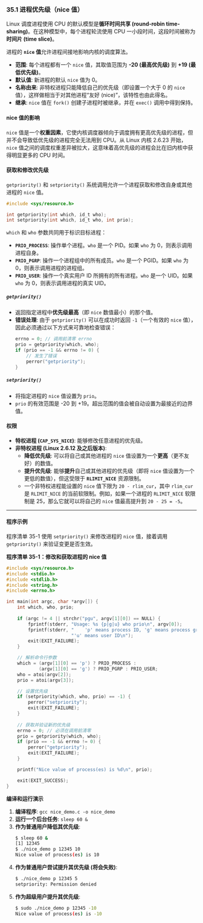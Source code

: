 ### **35.1 进程优先级（nice 值）**

Linux 调度进程使用 CPU 的默认模型是**循环时间共享 (round-robin time-sharing)**。在这种模型中，每个进程轮流使用 CPU 一小段时间，这段时间被称为**时间片 (time slice)**。

进程的 **`nice` 值**允许进程间接地影响内核的调度算法。

  * **范围**: 每个进程都有一个 `nice` 值，其取值范围为 **-20 (最高优先级)** 到 **+19 (最低优先级)**。
  * **默认值**: 新进程的默认 `nice` 值为 0。
  * **名称由来**: 非特权进程只能降低自己的优先级（即设置一个大于 0 的 `nice` 值），这样做相当于对其他进程“友好 (nice)”，该特性也由此得名。
  * **继承**: `nice` 值在 `fork()` 创建子进程时被继承，并在 `exec()` 调用中得到保持。

#### **nice 值的影响**

`nice` 值是一个**权重因素**，它使内核调度器倾向于调度拥有更高优先级的进程，但并不会导致低优先级的进程完全无法用到 CPU。从 Linux 内核 2.6.23 开始，`nice` 值之间的调度权重差异被拉大，这意味着高优先级的进程会比在旧内核中获得明显更多的 CPU 时间。

#### **获取和修改优先级**

`getpriority()` 和 `setpriority()` 系统调用允许一个进程获取和修改自身或其他进程的 `nice` 值。

```c
#include <sys/resource.h>

int getpriority(int which, id_t who);
int setpriority(int which, id_t who, int prio);
```

`which` 和 `who` 参数共同用于标识目标进程：

  * **`PRIO_PROCESS`**: 操作单个进程。`who` 是一个 PID。如果 `who` 为 0，则表示调用进程自身。
  * **`PRIO_PGRP`**: 操作一个进程组中的所有成员。`who` 是一个 PGID。如果 `who` 为 0，则表示调用进程的进程组。
  * **`PRIO_USER`**: 操作一个真实用户 ID 所拥有的所有进程。`who` 是一个 UID。如果 `who` 为 0，则表示调用进程的真实 UID。

##### **`getpriority()`**

  * 返回指定进程中**优先级最高**（即 `nice` 数值最小）的那个值。
  * **错误处理**: 由于 `getpriority()` 可以在成功时返回 `-1`（一个有效的 `nice` 值），因此必须通过以下方式来可靠地检查错误：
    ```c
    errno = 0; // 调用前清零 errno
    prio = getpriority(which, who);
    if (prio == -1 && errno != 0) {
        // 发生了错误
        perror("getpriority");
    }
    ```

##### **`setpriority()`**

  * 将指定进程的 `nice` 值设置为 `prio`。
  * `prio` 的有效范围是 -20 到 +19。超出范围的值会被自动设置为最接近的边界值。

#### **权限**

  * **特权进程 (`CAP_SYS_NICE`)**: 能够修改任意进程的优先级。
  * **非特权进程 (Linux 2.6.12 及之后版本)**:
      * **降低优先级**: 可以将自己或其他进程的 `nice` 值设置为一个**更高**（更不友好）的数值。
      * **提升优先级**: 能够**提升**自己或其他进程的优先级（即将 `nice` 值设置为一个更低的数值），但这受限于 **`RLIMIT_NICE`** 资源限制。
      * 一个非特权进程能设置的 `nice` 值下限为 `20 - rlim_cur`，其中 `rlim_cur` 是 `RLIMIT_NICE` 的当前软限制。例如，如果一个进程的 `RLIMIT_NICE` 软限制是 25，那么它就可以将自己的 `nice` 值最高提升到 `20 - 25 = -5`。

-----

#### **程序示例**

程序清单 35-1 使用 `setpriority()` 来修改进程的 `nice` 值，接着调用 `getpriority()` 来验证变更是否生效。

**程序清单 35-1：修改和获取进程的 nice 值**

```c
#include <sys/resource.h>
#include <stdio.h>
#include <stdlib.h>
#include <string.h>
#include <errno.h>

int main(int argc, char *argv[]) {
    int which, who, prio;
    
    if (argc != 4 || strchr("pgu", argv[1][0]) == NULL) {
        fprintf(stderr, "Usage: %s {p|g|u} who prio\n", argv[0]);
        fprintf(stderr, "    'p' means process ID, 'g' means process group ID, "
                        "'u' means user ID\n");
        exit(EXIT_FAILURE);
    }

    // 解析命令行参数
    which = (argv[1][0] == 'p') ? PRIO_PROCESS :
            (argv[1][0] == 'g') ? PRIO_PGRP : PRIO_USER;
    who = atoi(argv[2]);
    prio = atoi(argv[3]);

    // 设置优先级
    if (setpriority(which, who, prio) == -1) {
        perror("setpriority");
        exit(EXIT_FAILURE);
    }
    
    // 获取并验证新的优先级
    errno = 0; // 必须在调用前清零
    prio = getpriority(which, who);
    if (prio == -1 && errno != 0) {
        perror("getpriority");
        exit(EXIT_FAILURE);
    }

    printf("Nice value of process(es) is %d\n", prio);

    exit(EXIT_SUCCESS);
}
```

**编译和运行演示**

1.  **编译程序**: `gcc nice_demo.c -o nice_demo`
2.  **运行一个后台任务**: `sleep 60 &`
3.  **作为普通用户降低其优先级**:
    ```bash
    $ sleep 60 &
    [1] 12345
    $ ./nice_demo p 12345 10
    Nice value of process(es) is 10
    ```
4.  **作为普通用户尝试提升其优先级 (将会失败)**:
    ```bash
    $ ./nice_demo p 12345 5
    setpriority: Permission denied
    ```
5.  **作为超级用户提升其优先级**:
    ```bash
    $ sudo ./nice_demo p 12345 -10
    Nice value of process(es) is -10
    ```
